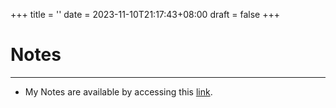 +++
title = ''
date = 2023-11-10T21:17:43+08:00
draft = false
+++

# Notes
---
+ My Notes are available by accessing this [link](https://nagato-D.github.io/Notes/).